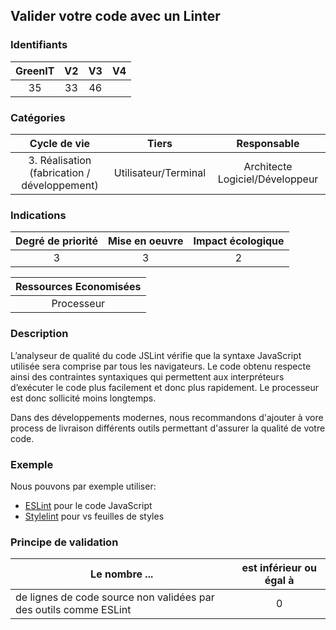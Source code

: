 ## Valider votre code avec un Linter

### Identifiants

| GreenIT |  V2  |  V3  |  V4  |
|:-------:|:----:|:----:|:----:|
|   35   | 33  | 46  |      |

### Catégories

| Cycle de vie |  Tiers  |  Responsable  |
|:---------:|:----:|:----:|
| 3. Réalisation (fabrication / développement) | Utilisateur/Terminal | Architecte Logiciel/Développeur |

### Indications

| Degré de priorité |      Mise en oeuvre       |  Impact écologique    |
|:-------------------:|:-------------------------:|:---------------------:|
| 3 | 3 | 2 |

|Ressources Economisées                                      |
|:----------------------------------------------------------:|
|  Processeur |

### Description

L’analyseur de qualité du code JSLint vérifie que la syntaxe JavaScript utilisée sera comprise par tous les navigateurs. 
Le code obtenu respecte ainsi des contraintes syntaxiques qui permettent aux interpréteurs d’exécuter le code plus facilement et donc plus rapidement. Le processeur est donc sollicité moins longtemps.

Dans des développements modernes, nous recommandons d'ajouter à vore process de livraison différents outils permettant 
d'assurer la qualité de votre code. 

### Exemple

Nous pouvons par exemple utiliser: 
* [ESLint](https://eslint.org/) pour le code JavaScript
* [Stylelint](https://stylelint.io/) pour vs feuilles de styles

### Principe de validation

| Le nombre ...     | est inférieur ou égal à   |  
|-------------------|:-------------------------:|
| de lignes de code source non validées par des outils comme ESLint  | 0  |
